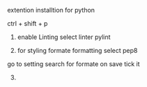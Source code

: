 extention installtion for python

ctrl + shift + p

1. enable Linting
    select linter pylint

2. for styling formate 
      formatting
        select pep8

go to setting 
search for formate on save tick it


3. 